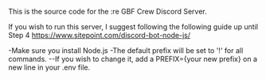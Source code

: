 This is the source code for the :re GBF Crew Discord Server.

If you wish to run this server, I suggest following the following guide up until Step 4
https://www.sitepoint.com/discord-bot-node-js/

-Make sure you install Node.js
-The default prefix will be set to '!' for all commands.
--If you wish to change it, add a PREFIX={your new prefix} on a new line in your .env file.

